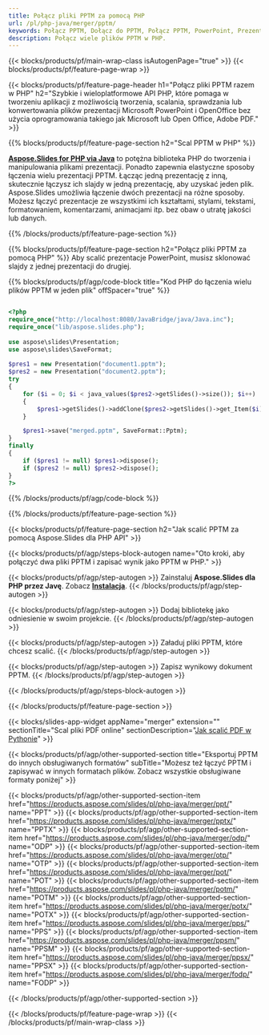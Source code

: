 ```yaml
---
title: Połącz pliki PPTM za pomocą PHP
url: /pl/php-java/merger/pptm/
keywords: Połącz PPTM, Dołącz do PPTM, Połącz PPTM, PowerPoint, Prezentacja, PHP, Aspose
description: Połącz wiele plików PPTM w PHP.
---
```


{{< blocks/products/pf/main-wrap-class isAutogenPage="true" >}}
{{< blocks/products/pf/feature-page-wrap >}}

{{< blocks/products/pf/feature-page-header h1="Połącz pliki PPTM razem w PHP" h2="Szybkie i wieloplatformowe API PHP, które pomaga w tworzeniu aplikacji z możliwością tworzenia, scalania, sprawdzania lub konwertowania plików prezentacji Microsoft PowerPoint i OpenOffice bez użycia oprogramowania takiego jak Microsoft lub Open Office, Adobe PDF." >}}

{{% blocks/products/pf/feature-page-section h2="Scal PPTM w PHP" %}}

[**Aspose.Slides for PHP via Java**](https://products.aspose.com/slides/pl/php-java/) to potężna biblioteka PHP do tworzenia i manipulowania plikami prezentacji. Ponadto zapewnia elastyczne sposoby łączenia wielu prezentacji PPTM. Łącząc jedną prezentację z inną, skutecznie łączysz ich slajdy w jedną prezentację, aby uzyskać jeden plik. Aspose.Slides umożliwia łączenie dwóch prezentacji na różne sposoby. Możesz łączyć prezentacje ze wszystkimi ich kształtami, stylami, tekstami, formatowaniem, komentarzami, animacjami itp. bez obaw o utratę jakości lub danych.

{{% /blocks/products/pf/feature-page-section %}}

{{% blocks/products/pf/feature-page-section  h2="Połącz pliki PPTM za pomocą PHP" %}}
Aby scalić prezentacje PowerPoint, musisz sklonować slajdy z jednej prezentacji do drugiej.

{{% blocks/products/pf/agp/code-block title="Kod PHP do łączenia wielu plików PPTM w jeden plik" offSpacer="true" %}}


```php

<?php
require_once("http://localhost:8080/JavaBridge/java/Java.inc");
require_once("lib/aspose.slides.php");
 
use aspose\slides\Presentation;
use aspose\slides\SaveFormat;
 
$pres1 = new Presentation("document1.pptm");
$pres2 = new Presentation("document2.pptm");
try
{
    for ($i = 0; $i < java_values($pres2->getSlides()->size()); $i++) 
    {
        $pres1->getSlides()->addClone($pres2->getSlides()->get_Item($i));
    }

    $pres1->save("merged.pptm", SaveFormat::Pptm);
}
finally
{
    if ($pres1 != null) $pres1->dispose();
    if ($pres2 != null) $pres2->dispose();
}
?>
```


{{% /blocks/products/pf/agp/code-block %}}

{{% /blocks/products/pf/feature-page-section %}}

{{< blocks/products/pf/feature-page-section  h2="Jak scalić PPTM za pomocą Aspose.Slides dla PHP API" >}}

{{< blocks/products/pf/agp/steps-block-autogen name="Oto kroki, aby połączyć dwa pliki PPTM i zapisać wynik jako PPTM w PHP." >}}

{{< blocks/products/pf/agp/step-autogen >}}
Zainstaluj **Aspose.Slides dla PHP przez Javę**. Zobacz [**Instalacja**](https://docs.aspose.com/slides/php-java/installation/).
{{< /blocks/products/pf/agp/step-autogen >}}

{{< blocks/products/pf/agp/step-autogen >}}
Dodaj bibliotekę jako odniesienie w swoim projekcie.
{{< /blocks/products/pf/agp/step-autogen >}}

{{< blocks/products/pf/agp/step-autogen >}}
Załaduj pliki PPTM, które chcesz scalić.
{{< /blocks/products/pf/agp/step-autogen >}}

{{< blocks/products/pf/agp/step-autogen >}}
Zapisz wynikowy dokument PPTM.
{{< /blocks/products/pf/agp/step-autogen >}}

{{< /blocks/products/pf/agp/steps-block-autogen >}}

{{< /blocks/products/pf/feature-page-section >}}

{{< blocks/slides-app-widget  appName="merger" extension="" sectionTitle="Scal pliki PDF online" sectionDescription="[Jak scalić PDF w Pythonie](https://products.aspose.com/slides/pl/python-net/merge/pdf/)" >}}

{{< blocks/products/pf/agp/other-supported-section title="Eksportuj PPTM do innych obsługiwanych formatów" subTitle="Możesz też łączyć PPTM i zapisywać w innych formatach plików. Zobacz wszystkie obsługiwane formaty poniżej" >}}

{{< blocks/products/pf/agp/other-supported-section-item href="https://products.aspose.com/slides/pl/php-java/merger/ppt/" name="PPT" >}}
{{< blocks/products/pf/agp/other-supported-section-item href="https://products.aspose.com/slides/pl/php-java/merger/pptx/" name="PPTX" >}}
{{< blocks/products/pf/agp/other-supported-section-item href="https://products.aspose.com/slides/pl/php-java/merger/odp/" name="ODP" >}}
{{< blocks/products/pf/agp/other-supported-section-item href="https://products.aspose.com/slides/pl/php-java/merger/otp/" name="OTP" >}}
{{< blocks/products/pf/agp/other-supported-section-item href="https://products.aspose.com/slides/pl/php-java/merger/pot/" name="POT" >}}
{{< blocks/products/pf/agp/other-supported-section-item href="https://products.aspose.com/slides/pl/php-java/merger/potm/" name="POTM" >}}
{{< blocks/products/pf/agp/other-supported-section-item href="https://products.aspose.com/slides/pl/php-java/merger/potx/" name="POTX" >}}
{{< blocks/products/pf/agp/other-supported-section-item href="https://products.aspose.com/slides/pl/php-java/merger/pps/" name="PPS" >}}
{{< blocks/products/pf/agp/other-supported-section-item href="https://products.aspose.com/slides/pl/php-java/merger/ppsm/" name="PPSM" >}}
{{< blocks/products/pf/agp/other-supported-section-item href="https://products.aspose.com/slides/pl/php-java/merger/ppsx/" name="PPSX" >}}
{{< blocks/products/pf/agp/other-supported-section-item href="https://products.aspose.com/slides/pl/php-java/merger/fodp/" name="FODP" >}}


{{< /blocks/products/pf/agp/other-supported-section >}}

{{< /blocks/products/pf/feature-page-wrap >}}
{{< /blocks/products/pf/main-wrap-class >}}